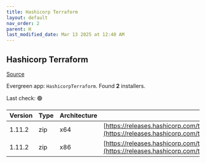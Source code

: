 ```yaml
---
title: Hashicorp Terraform
layout: default
nav_order: 2
parent: H
last_modified_date: Mar 13 2025 at 12:40 AM
---
```


## Hashicorp Terraform

[Source](https://www.terraform.io/)

Evergreen app: `HashicorpTerraform`. Found **2** installers.

Last check: 🟢

| Version | Type | Architecture | URI                                                                                                                                                                      |
| ------- | ---- | ------------ | ------------------------------------------------------------------------------------------------------------------------------------------------------------------------ |
| 1.11.2  | zip  | x64          | [https://releases.hashicorp.com/terraform/1.11.2/terraform_1.11.2_windows_amd64.zip](https://releases.hashicorp.com/terraform/1.11.2/terraform_1.11.2_windows_amd64.zip) |
| 1.11.2  | zip  | x86          | [https://releases.hashicorp.com/terraform/1.11.2/terraform_1.11.2_windows_386.zip](https://releases.hashicorp.com/terraform/1.11.2/terraform_1.11.2_windows_386.zip)     |
